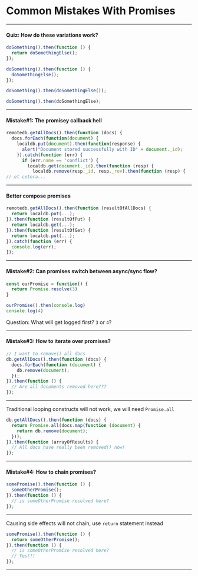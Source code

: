 # Common Mistakes With Promises

---

#### Quiz: How do these variations work?

```js
doSomething().then(function () {
  return doSomethingElse();
});

doSomething().then(function () {
  doSomethingElse();
});

doSomething().then(doSomethingElse());

doSomething().then(doSomethingElse);
```

---

#### Mistake#1: The promisey callback hell

```js
remotedb.getAllDocs().then(function (docs) {
  docs.forEach(function(document) {
    localdb.put(document).then(function(response) {
      alert("Document stored successfully with ID" + document._id);
    }).catch(function (err) {
      if (err.name == 'conflict') {
        localdb.get(document._id).then(function (resp) {
          localdb.remove(resp._id, resp._rev).then(function (resp) {
// et cetera...
```

---

#### Better compose promises

```js
remotedb.getAllDocs().then(function (resultOfAllDocs) {
  return localdb.put(...);
}).then(function (resultOfPut) {
  return localdb.get(...);
}).then(function (resultOfGet) {
  return localdb.put(...);
}).catch(function (err) {
  console.log(err);
});
```

---

#### Mistake#2: Can promises switch between async/sync flow?

```js
const ourPromise = function() {
  return Promise.resolve(3)
}

ourPromise().then(console.log)
console.log(4)
```

Question: What will get logged first? `3` or `4`?

---

#### Mistake#3: How to iterate over promises?

```js
// I want to remove() all docs
db.getAllDocs().then(function (docs) {
  docs.forEach(function (document) {
    db.remove(document);
  });
}).then(function () {
  // Are all documents removed here???
});
```

---

Traditional looping constructs will not work, we will need `Promise.all`

```js
db.getAllDocs().then(function (docs) {
  return Promise.all(docs.map(function (document) {
    return db.remove(document);
  }));
}).then(function (arrayOfResults) {
  // All docs have really been removed() now!
});
```

---

#### Mistake#4: How to chain promises?

```js
somePromise().then(function () {
  someOtherPromise();
}).then(function () {
  // is someOtherPromise resolved here?
});
```

---

Causing side effects will not chain, use `return` statement instead

```js
somePromise().then(function () {
  return someOtherPromise();
}).then(function () {
  // is someOtherPromise resolved here?
  // Yes!!!
});
```

---
